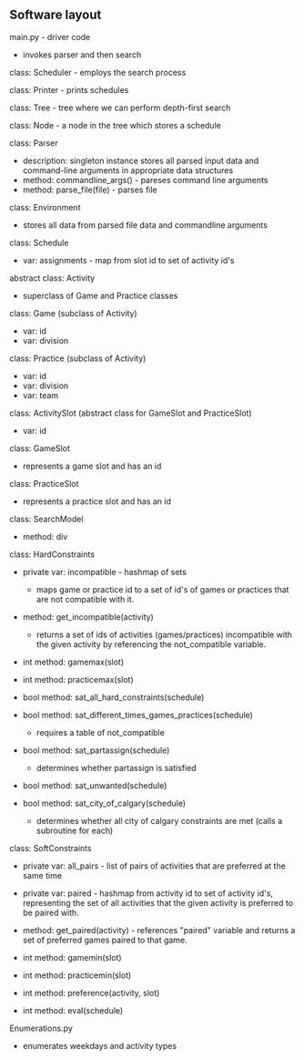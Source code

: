 ## Software layout


main.py - driver code
- invokes parser and then search


class: Scheduler - employs the search process

class: Printer - prints schedules

class: Tree - tree where we can perform depth-first search

class: Node - a node in the tree which stores a schedule

class: Parser
- description: singleton instance stores all parsed input data and command-line arguments in appropriate data structures
- method: commandline_args() - pareses command line arguments
- method: parse_file(file) - parses file

class: Environment
- stores all data from parsed file data and commandline arguments


class: Schedule
- var: assignments - map from slot id to set of activity id's



abstract class: Activity
- superclass of Game and Practice classes


class: Game (subclass of Activity)
- var: id 
- var: division


class: Practice (subclass of Activity)
- var: id 
- var: division
- var: team


class: ActivitySlot (abstract class for GameSlot and PracticeSlot)
- var: id


class: GameSlot
- represents a game slot and has an id

class: PracticeSlot
- represents a practice slot and has an id


class: SearchModel
- method: div


class: HardConstraints
- private var: incompatible - hashmap of sets
    - maps game or practice id to a set of id's of games or practices that are not compatible with it.

- method: get_incompatible(activity)
    - returns a set of ids of activities (games/practices) incompatible with the given activity by referencing the not_compatible variable.

- int method: gamemax(slot)
- int method: practicemax(slot)

- bool method: sat_all_hard_constraints(schedule)
- bool method: sat_different_times_games_practices(schedule)
    - requires a table of not_compatible
- bool method: sat_partassign(schedule)
    - determines whether partassign is satisfied
- bool method: sat_unwanted(schedule)

- bool method: sat_city_of_calgary(schedule)
    - determines whether all city of calgary constraints are met (calls a  subroutine for each)


class: SoftConstraints
- private var: all_pairs - list of pairs of activities that are preferred at the same time
- private var: paired - hashmap from activity id to set of activity id's, representing the set of all activities that the given activity is preferred to be paired with.

- method: get_paired(activity) - references "paired" variable and returns a set of preferred games paired to that game.

- int method: gamemin(slot)
- int method: practicemin(slot)
- int method: preference(activity, slot)

- int method: eval(schedule)


Enumerations.py
- enumerates weekdays and activity types


